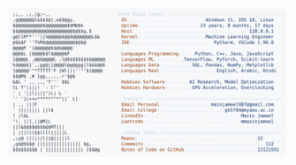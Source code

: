 <picture>
  <source srcset="https://raw.githubusercontent.com/mmazinjameel/mmazinjameel/main/dark_mode.svg?v=1753145817" media="(prefers-color-scheme: dark)">
  <img src="https://raw.githubusercontent.com/mmazinjameel/mmazinjameel/main/light_mode.svg?v=1753145817">
</picture>
